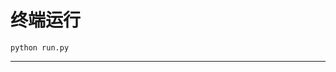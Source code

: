 # 终端运行

```shell
python run.py
```
****************************************************************************************************************************************************************************************************************************************************************************************************************************************************************************************************************************************************************************************************************************************************************************************************************************************************************************************************************************************************************************************************************************************************************************************************************************************************************************************************************************************************************************************************************************************************************************************************************************************************************************************************************